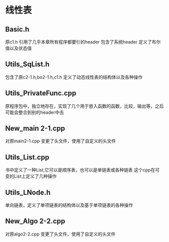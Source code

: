 # 线性表


## Basic.h

原c1.h 引用了几乎本章所有程序都要引的header
包含了系统header
定义了布尔值以及状态值

## Utils_SqList.h

包含了原c2-1.h,bo2-1.h,c1.h
定义了动态线性表的结构体以及各种操作

## Utils_PrivateFunc.cpp

原程序包中，独立地存在，实现了几个用于嵌入函数的函数，比较，输出等，之后可能会整合到别的header中去

## New_main 2-1.cpp

对原main2-1.cpp 变更了头文件，使用了自定义的头文件

## Utils_List.cpp

书中定义了一种List,它可以是顺序表，也可以是单链表或各种链表
这个cpp在可变的List上定义了几种操作

## Utils_LNode.h

单向链表，定义了单项链表的结构体以及基于单项链表的各种操作

## New_Algo 2-2.cpp

对原algo2-2.cpp 变更了头文件，使用了自定义的头文件